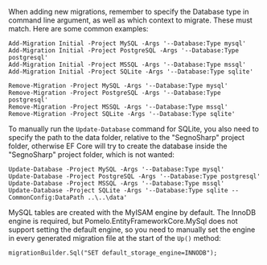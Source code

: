 When adding new migrations, remember to specify the Database type in command line argument, as well as which context to migrate. These must match.
Here are some common examples:

```
Add-Migration Initial -Project MySQL -Args '--Database:Type mysql'
Add-Migration Initial -Project PostgreSQL -Args '--Database:Type postgresql'
Add-Migration Initial -Project MSSQL -Args '--Database:Type mssql'
Add-Migration Initial -Project SQLite -Args '--Database:Type sqlite'

Remove-Migration -Project MySQL -Args '--Database:Type mysql'
Remove-Migration -Project PostgreSQL -Args '--Database:Type postgresql'
Remove-Migration -Project MSSQL -Args '--Database:Type mssql'
Remove-Migration -Project SQLite -Args '--Database:Type sqlite'
```

To manually run the `Update-Database` command for SQLite, you also need to specify the path to the data folder, relative to the "SegnoSharp" project folder, otherwise
EF Core will try to create the database inside the "SegnoSharp" project folder, which is not wanted:
```
Update-Database -Project MySQL -Args '--Database:Type mysql'
Update-Database -Project PostgreSQL -Args '--Database:Type postgresql'
Update-Database -Project MSSQL -Args '--Database:Type mssql'
Update-Database -Project SQLite -Args '--Database:Type sqlite --CommonConfig:DataPath ..\..\data'
```

MySQL tables are created with the MyISAM engine by default.
The InnoDB engine is required, but Pomelo.EntityFrameworkCore.MySql does not support setting the default engine,
so you need to manually set the engine in every generated migration file at the start of the `Up()` method:

```
migrationBuilder.Sql("SET default_storage_engine=INNODB");
```